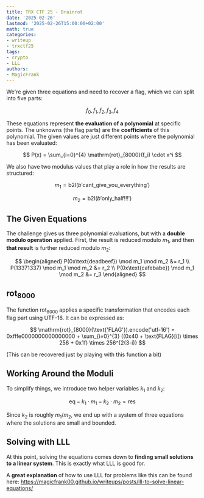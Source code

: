```yaml
---
title: TRX CTF 25 - Brainrot
date: '2025-02-26'
lastmod: '2025-02-26T15:00:00+02:00'
math: true
categories:
- writeup
- trxctf25
tags:
- crypto
- LLL
authors:
- MagicFrank
---
```


We're given three equations and need to recover a flag, which we can split into five parts:

$$
f_0, f_1, f_2, f_3, f_4
$$

These equations represent **the evaluation of a polynomial** at specific points. The unknowns (the flag parts) are the **coefficients** of this polynomial. The given values are just different points where the polynomial has been evaluated:

$$
P(x) = \sum_{i=0}^{4} \mathrm{rot}_{8000}(f_i) \cdot x^i
$$

We also have two modulus values that play a role in how the results are structured:

$$
m_1 = \text{b2l}(b'\text{cant_give_you_everything}')
$$

$$
m_2 = \text{b2l}(b'\text{only_half!!!}')
$$

## The Given Equations

The challenge gives us three polynomial evaluations, but with a **double modulo operation** applied. First, the result is reduced modulo $m_1$, and then **that result** is further reduced modulo $m_2$:

$$
\begin{aligned}
    P(0x\text{deadbeef}) \mod m_1 \mod m_2 &= r_1 \\
    P(13371337) \mod m_1 \mod m_2 &= r_2 \\
    P(0x\text{cafebabe}) \mod m_1 \mod m_2 &= r_3
\end{aligned}
$$


## $\mathrm{rot}_{8000}$

The function $\mathrm{rot}_{8000}$ applies a specific transformation that encodes each flag part using UTF-16. It can be expressed as:

$$
\mathrm{rot}_{8000}(\text{'FLAG'}).encode('utf-16') =
0xfffe0000000000000000 +
\sum_{i=0}^{3} ((0x40 + \text{FLAG}[i]) \times 256 + 0x1f) \times 256^{2(3-i)}
$$

(This can be recovered just by playing with this function a bit)

## Working Around the Moduli

To simplify things, we introduce two helper variables $k_1$ and $k_2$:

$$
\text{eq} - k_1 \cdot m_1 - k_2 \cdot m_2 = \text{res}
$$

Since $k_2$ is roughly $m_1 / m_2$, we end up with a system of three equations where the solutions are small and bounded.


## Solving with LLL

At this point, solving the equations comes down to **finding small solutions to a linear system**. This is exactly what LLL is good for.

A **great explanation** of how to use LLL for problems like this can be found here:
https://magicfrank00.github.io/writeups/posts/lll-to-solve-linear-equations/
